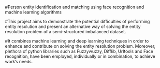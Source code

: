 #Person entity identification and matching using face recognition and machine learning algorithms

#This project aims to demonstrate the potential difficulties of performing entity resolution and present an alternative way 
of solving the entity resolution problem of a semi-structured imbalanced dataset.

#It combines machine learning and deep learning techniques in order to enhance and contribute on solving the entity resolution
problem. Moreover, plethora of python libraries such as Fuzzywuzzy, Difflib, Urltools and Face recognition, have been employed,
individually or in combination, to achieve work’s needs.
